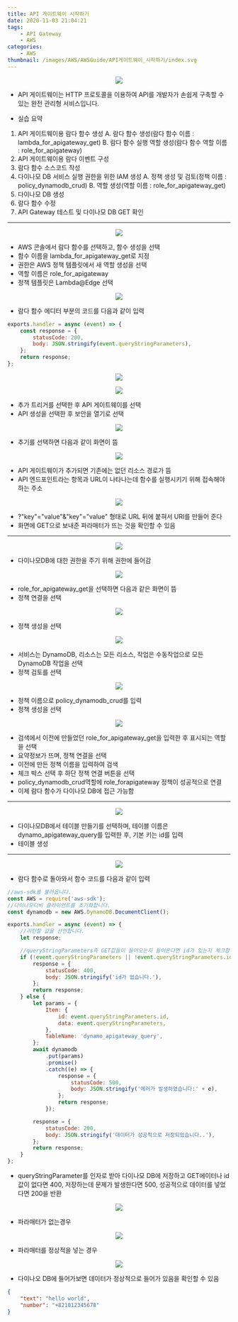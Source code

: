 ```yaml
---
title: API 게이트웨이 시작하기
date: 2020-11-03 21:04:21
tags:
    - API Gateway
    - AWS
categories:
    - AWS
thumbnail: /images/AWS/AWSGuide/API게이트웨이_시작하기/index.svg
---
```


<p align="center"><img src="/images/AWS/AWSGuide/API게이트웨이_시작하기/index.svg"></p>

-   API 게이트웨이는 HTTP 프로토콜을 이용하여 API를 개발자가 손쉽게 구축할 수 있는 완전 관리형 서비스입니다.

-   실습 요약

1. API 게이트웨이용 람다 함수 생성
   A. 람다 함수 생성(람다 함수 이름 : lambda_for_apigateway_get)
   B. 람다 함수 실행 역할 생성(람다 함수 역할 이름 : role_for_apigateway)
2. API 게이트웨이용 람다 이벤트 구성
3. 람다 함수 소스코드 작성
4. 다이나모 DB 서비스 실행 권한을 위한 IAM 생성
   A. 정책 생성 및 검토(정책 이름 : policy_dynamodb_crud)
   B. 역할 생성(역할 이름 : role_for_apigateway_get)
5. 다이나모 DB 생성
6. 람다 함수 수정
7. API Gateway 테스트 및 다이나모 DB GET 확인

---

<p align="center"><img src="/images/AWS/AWSGuide/API게이트웨이_시작하기/apigatewayStart.jpg"></p>

-   AWS 콘솔에서 람다 함수를 선택하고, 함수 생성을 선택
-   함수 이름을 lambda_for_apigateway_get로 지정
-   권한은 AWS 정책 템플릿에서 새 역할 생성을 선택
-   역할 이름은 role_for_apigateway
-   정책 템플릿은 Lambda@Edge 선택

<p align="center"><img src="/images/AWS/AWSGuide/API게이트웨이_시작하기/apigatewayStart1.jpg"></p>

-   람다 함수 에디터 부분의 코드를 다음과 같이 입력

```javascript
exports.handler = async (event) => {
    const response = {
        statusCode: 200,
        body: JSON.stringify(event.queryStringParameters),
    };
    return response;
};
```

<p align="center"><img src="/images/AWS/AWSGuide/API게이트웨이_시작하기/apigatewayStart2.jpg"></p>
<p align="center"><img src="/images/AWS/AWSGuide/API게이트웨이_시작하기/apigatewayStart3.jpg"></p>

-   추가 트리거를 선택한 후 API 게이트웨이를 선택
-   API 생성을 선택한 후 보안을 열기로 선택

<p align="center"><img src="/images/AWS/AWSGuide/API게이트웨이_시작하기/apigatewayStart4.jpg"></p>

-   추기를 선택하면 다음과 같이 화면이 뜸

<p align="center"><img src="/images/AWS/AWSGuide/API게이트웨이_시작하기/apigatewayStart5.jpg"></p>

-   API 게이트웨이가 추가되면 기존에는 없던 리소스 경로가 뜸
-   API 엔드포인트라는 항목과 URL이 나타나는데 함수를 실행시키기 위해 접속해야 하는 주소

<p align="center"><img src="/images/AWS/AWSGuide/API게이트웨이_시작하기/apigatewayStart7.jpg"></p>

-   ?"key"="value"&"key"="value" 형태로 URL 뒤에 붙혀서 URI를 만들어 준다
-   화면에 GET으로 보내준 파라매터가 뜨는 것을 확인할 수 있음

---

<p align="center"><img src="/images/AWS/AWSGuide/API게이트웨이_시작하기/apigatewayStart8.jpg"></p>

-   다이나모DB에 대한 권한을 주기 위해 권한에 들어감

<p align="center"><img src="/images/AWS/AWSGuide/API게이트웨이_시작하기/apigatewayStart9.jpg"></p>

-   role_for_apigateway_get을 선택하면 다음과 같은 화면이 뜸
-   정책 연결을 선택

<p align="center"><img src="/images/AWS/AWSGuide/API게이트웨이_시작하기/apigatewayStart10.jpg"></p>

-   정책 생성을 선택

<p align="center"><img src="/images/AWS/AWSGuide/API게이트웨이_시작하기/apigatewayStart11.jpg"></p>

-   서비스는 DynamoDB, 리소스는 모든 리소스, 작업은 수동작업으로 모든 DynamoDB 작업을 선택
-   정책 검토를 선택

<p align="center"><img src="/images/AWS/AWSGuide/API게이트웨이_시작하기/apigatewayStart12.jpg"></p>

-   정책 이름으로 policy_dynamodb_crud를 입력
-   정책 생성을 선택

<p align="center"><img src="/images/AWS/AWSGuide/API게이트웨이_시작하기/apigatewayStart17.jpg"></p>

-   검색에서 이전에 만들었던 role_for_apigateway_get을 입력한 후 표시되는 역할을 선택
-   요약정보가 뜨며, 정책 연결을 선택
-   이전에 만든 정책 이름을 입력하여 검색
-   체크 박스 선택 후 하단 정책 연결 버튼을 선택
-   policy_dynamodb_crud역할에 role_forapigateway 정책이 성공적으로 연결
-   이제 람다 함수가 다이나모 DB에 접근 가능함

---

<p align="center"><img src="/images/AWS/AWSGuide/API게이트웨이_시작하기/apigatewayStart13.jpg"></p>

-   다이나모DB에서 테이블 만들기를 선택하며, 테이블 이름은 dynamo_apigateway_query를 입력한 후, 기본 키는 id를 입력
-   테이블 생성

---

<p align="center"><img src="/images/AWS/AWSGuide/API게이트웨이_시작하기/apigatewayStart14.jpg"></p>

-   람다 함수로 돌아와서 함수 코드를 다음과 같이 입력

```javascript
//aws-sdk를 불러옵니다.
const AWS = require('aws-sdk');
//다이나모디비 클라이언트를 초기화합니다.
const dynamodb = new AWS.DynamoDB.DocumentClient();

exports.handler = async (event) => {
    //리턴할 값을 선언합니다.
    let response;

    //queryStringParameters즉 GET값들이 들어오는지 들어온다면 id가 있는지 체크합니다.
    if (!event.queryStringParameters || !event.queryStringParameters.id) {
        response = {
            statusCode: 400,
            body: JSON.stringify('id가 없습니다.'),
        };
        return response;
    } else {
        let params = {
            Item: {
                id: event.queryStringParameters.id,
                data: event.queryStringParameters,
            },
            TableName: 'dynamo_apigateway_query',
        };
        await dynamodb
            .put(params)
            .promise()
            .catch((e) => {
                response = {
                    statusCode: 500,
                    body: JSON.stringify('에러가 발생하였습니다:' + e),
                };
                return response;
            });

        response = {
            statusCode: 200,
            body: JSON.stringify('데이터가 성공적으로 저장되었습니다..'),
        };
        return response;
    }
};
```

-   queryStringParameter를 인자로 받아 다이나모 DB에 저장하고 GET에이터나 id 값이 없다면 400, 저장하는데 문제가 발생한다면 500, 성공적으로 데이터를 넣었다면 200을 반환

<p align="center"><img src="/images/AWS/AWSGuide/API게이트웨이_시작하기/apigatewayStart15.jpg"></p>

-   파라매터가 없는경우

<p align="center"><img src="/images/AWS/AWSGuide/API게이트웨이_시작하기/apigatewayStart16.jpg"></p>

-   파라매터를 정상적을 넣는 경우

<p align="center"><img src="/images/AWS/AWSGuide/API게이트웨이_시작하기/apigatewayStart18.jpg"></p>

-   다이나오 DB에 들어가보면 데이터가 정상적으로 들어가 있음을 확인할 수 있음

```json
{
    "text": "hello world",
    "number": "+821012345678"
}
```
